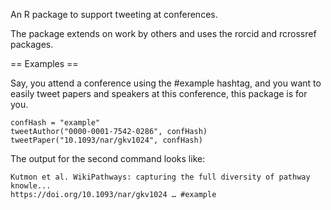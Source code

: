 An R package to support tweeting at conferences.

The package extends on work by others and uses the rorcid and rcrossref packages.

== Examples ==

Say, you attend a conference using the #example hashtag, and you want to easily tweet papers
and speakers at this conference, this package is for you.

    confHash = "example"
    tweetAuthor("0000-0001-7542-0286", confHash)
    tweetPaper("10.1093/nar/gkv1024", confHash)

The output for the second command looks like:

    Kutmon et al. WikiPathways: capturing the full diversity of pathway knowle...
    https://doi.org/10.1093/nar/gkv1024 … #example

